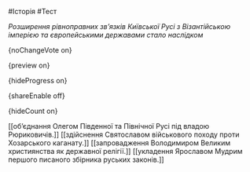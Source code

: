 #Історія #Тест

*Розширення рівноправних зв’язків Київської Русі з Візантійською імперією та європейськими державами стало наслідком*

{noChangeVote on}

{preview on}

{hideProgress on}

{shareEnable off}

{hideCount on}

[[об’єднання Олегом Південної та Північної Русі під владою Рюриковичів.]]
[[здійснення Святославом військового походу проти Хозарського каганату.]]
[[запровадження Володимиром Великим християнства як державної релігії.]]
[[укладення Ярославом Мудрим першого писаного збірника руських законів.]]
